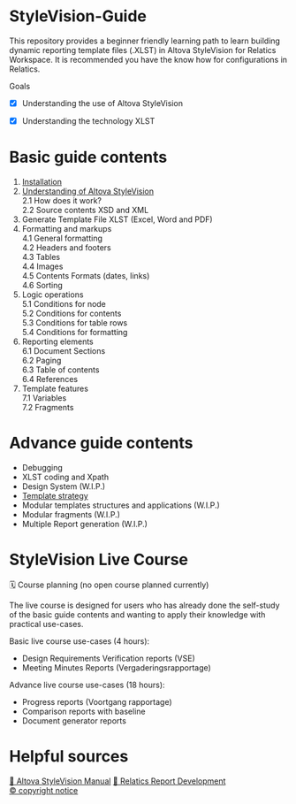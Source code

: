 # StyleVision-Guide
This repository provides a beginner friendly learning path to learn building dynamic reporting template files (.XLST) in Altova StyleVision for Relatics Workspace. It is recommended you have the know how for configurations in Relatics.

Goals
- [x] Understanding the use of Altova StyleVision
- [x] Understanding the technology XLST


# Basic guide contents
1. [Installation](./guides/1.installation.md)
2. [Understanding of Altova StyleVision](./guides/2.Understanding.md)
</br>2.1 How does it work?
</br>2.2 Source contents XSD and XML
3. Generate Template File XLST (Excel, Word and PDF)
4. Formatting and markups
</br>4.1 General formatting
</br>4.2 Headers and footers
</br>4.3 Tables
</br>4.4 Images
</br>4.5 Contents Formats (dates, links)
</br>4.6 Sorting
5. Logic operations
</br>5.1 Conditions for node
</br>5.2 Conditions for contents
</br>5.3 Conditions for table rows
</br>5.4 Conditions for formatting
6. Reporting elements
</br>6.1 Document Sections
</br>6.2 Paging
</br>6.3 Table of contents
</br>6.4 References
7. Template features
</br>7.1 Variables
</br>7.2 Fragments

# Advance guide contents
- Debugging
- XLST coding and Xpath
- Design System (W.I.P.)
- [Template strategy](https://github.com/vivavu/Technology-ReportingTemplate-PIPELINE)
- Modular templates structures and applications (W.I.P.)
- Modular fragments (W.I.P.)
- Multiple Report generation (W.I.P.)

# StyleVision Live Course
🗓️ Course planning (no open course planned currently)

The live course is designed for users who has already done the self-study of the basic guide contents and wanting to apply their knowledge with practical use-cases.

Basic live course use-cases (4 hours):
- Design Requirements Verification reports (VSE)
- Meeting Minutes Reports (Vergaderingsrapportage)

Advance live course use-cases (18 hours):
- Progress reports (Voortgang rapportage)
- Comparison reports with baseline
- Document generator reports

# Helpful sources
[🔗 Altova StyleVision Manual](https://www.altova.com/manual/Stylevision/stylevisionenterprise/index.html)
[🔗 Relatics Report Development](https://kb.relaticsonline.com/published//ShowObject.aspx?Key=3b0d72a9-88d4-e311-9406-00155de0940e)
</br>[© copyright notice](LICENSE)